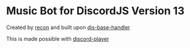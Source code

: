 # Music Bot for DiscordJS Version 13

Created by [recon](https://github.com/reconlx) and built upon [djs-base-handler](https://github.com/reconlx/djs-base-handler)

This is made possible with [discord-player](https://npmjs.com/package/discord-player)
